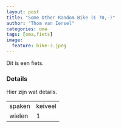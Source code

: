 ```yaml
---
layout: post
title: "Some Other Random Bike (€ 70,-)"
author: "Thom van Iersel"
categories: oma
tags: [oma,fiets]
image:
  feature: bike-3.jpeg
---
```


Dit is een fiets.

### Details

Hier zijn wat details.

|        |           |
| ------ | --------- |
| spaken | keiveel   |
| wielen | 1         |
